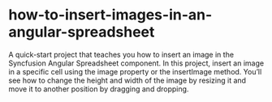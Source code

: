 # how-to-insert-images-in-an-angular-spreadsheet
A quick-start project that teaches you how to insert an image in the Syncfusion Angular Spreadsheet component. In this project, insert an image in a specific cell using the image property or the insertImage method. You’ll see how to change the height and width of the image by resizing it and move it to another position by dragging and dropping.
